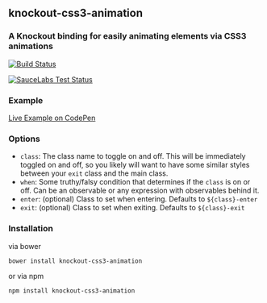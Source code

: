 ## knockout-css3-animation

### A Knockout binding for easily animating elements via CSS3 animations

[![Build Status](https://secure.travis-ci.org/nathanboktae/knockout-css3-animation.png)](http://travis-ci.org/nathanboktae/knockout-css3-animation)

[![SauceLabs Test Status](https://saucelabs.com/browser-matrix/ko-css3-animation.svg)](https://saucelabs.com/u/ko-css3-animation)

### Example

[Live Example on CodePen](http://codepen.io/nathanboktae/pen/LpzYxd)

### Options

- `class`: The class name to toggle on and off. This will be immediately toggled on and off, so you likely will want to have some similar styles between your `exit` class and the main class.
- `when`: Some truthy/falsy condition that determines if the `class` is on or off. Can be an observable or any expression with observables behind it.
- `enter`: (optional) Class to set when entering. Defaults to `${class}-enter`
- `exit`: (optional) Class to set when exiting. Defaults to `${class}-exit`

### Installation

via bower

```
bower install knockout-css3-animation
```

or via npm

```
npm install knockout-css3-animation
```